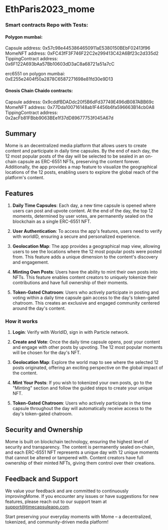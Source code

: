 # EthParis2023_mome
### Smart contracts Repo with Tests:

#### Polygon mumbai:

Capsule address: 
    0x57c98e4453864650911aE5380150BEbF02413f96
MomeNFT address: 
    0xFC43fF3F746F22C2e299413C42A6Bf23c2d335d2
TippingContract address: 
    0x6F122A693bAa57Bb10603dD3aC8a68721a51a7cC

erc6551 on polygon mumbai:
    0xE255e2404f50a2878C6587271698e81fd30e9D13

#### Gnosis Chain Chaido contracts:

Capsule address: 
    0x9cddfBDADdc20f5B6dFd37749E496dB087ABB69c
MomeNFT address: 
    0x77Dda100716148ab1F4456b6fa596663B14cb0A8
TippingContract address: 
    0x2acFb81FBbb9063BEe1f37dD89677753f045A67d



## Summary

Mome is an decentralized media platform that allows users to create content and participate in daily time capsules. By the end of each day, the 12 most popular posts of the day will be selected to be sealed in an on-chain capsule as ERC-6551 NFTs, preserving the content forever. Additionally, the app provides a map feature to visualize the geographical locations of the 12 posts, enabling users to explore the global reach of the platform's content.

## Features

1. **Daily Time Capsules**: Each day, a new time capsule is opened where users can post and upvote content. At the end of the day, the top 12 moments, determined by user votes, are permanently sealed on the blockchain as a single ERC-6551 NFT.

2. **User Authentication**: To access the app's features, users need to verify with worldID, ensuring a secure and personalized experience.

4. **Geolocation Map**: The app provides a geographical map view, allowing users to see the locations where the 12 most popular posts were posted from. This feature adds a unique dimension to the content's discovery and engagement.

5. **Minting Own Posts**: Users have the ability to mint their own posts into NFTs. This feature enables content creators to uniquely tokenize their contributions and have full ownership of their moments.

6. **Token-Gated Chatroom**: Users who actively participate in posting and voting within a daily time capsule gain access to the day's token-gated chatroom. This creates an exclusive and engaged community centered around the day's content.

### How it works

1. **Login**: Verify with WorldID, sign in with Particle network.

2. **Create and Vote**: Once the daily time capsule opens, post your content and engage with other posts by upvoting. The 12 most popular moments will be chosen for the day's NFT.

3. **Geolocation Map**: Explore the world map to see where the selected 12 posts originated, offering an exciting perspective on the global impact of the content.

4. **Mint Your Posts**: If you wish to tokenized your own posts, go to the "Minting" section and follow the guided steps to create your unique NFT.

5. **Token-Gated Chatroom**: Users who actively participate in the time capsule throughout the day will automatically receive access to the day's token-gated chatroom.


 ## Security and Ownership

Mome is built on blockchain technology, ensuring the highest level of security and transparency. The content is permanently sealed on-chain, and each ERC-6551 NFT represents a unique day with 12 unique moments that cannot be altered or tampered with. Content creators have full ownership of their minted NFTs, giving them control over their creations.

## Feedback and Support

We value your feedback and are committed to continuously improvingMome. If you encounter any issues or have suggestions for new features, please reach out to our support team at support@timecapsuleapp.com.

Start preserving your everyday moments with Mome – a decentralized, tokenized, and community-driven media platform!
